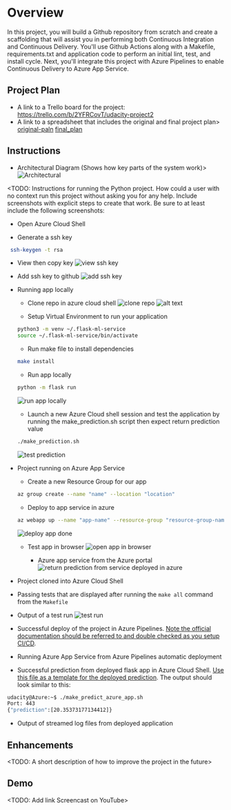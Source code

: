 # Overview

In this project, you will build a Github repository from scratch and create a scaffolding that will assist you in performing both Continuous Integration and Continuous Delivery. You'll use Github Actions along with a Makefile, requirements.txt and application code to perform an initial lint, test, and install cycle. Next, you'll integrate this project with Azure Pipelines to enable Continuous Delivery to Azure App Service.

## Project Plan

- A link to a Trello board for the project:
  https://trello.com/b/2YFRCovT/udacity-project2
- A link to a spreadsheet that includes the original and final project plan>
  [original-paln](project_plan/original_plan.xlsx)
  [final_plan](project_plan/final_plan.xlsx)

## Instructions

- Architectural Diagram (Shows how key parts of the system work)>
  ![Architectural](screenshot/image.png)

<TODO: Instructions for running the Python project. How could a user with no context run this project without asking you for any help. Include screenshots with explicit steps to create that work. Be sure to at least include the following screenshots:

- Open Azure Cloud Shell

- Generate a ssh key

```bash
 ssh-keygen -t rsa
```

- View then copy key
  ![view ssh key](<screenshot/ssh key generate from azure cloud sheel 2024-09-27 141436.png>)

- Add ssh key to github
  ![add ssh key](<screenshot/add ssh key to github 2024-09-27 141622.png>)

- Running app locally

  - Clone repo in azure cloud shell
    ![clone repo](<screenshot/add ssh key to github 2024-09-27 141622.png>)
    ![alt text](<screenshot/repo in azure cloud sheel 2024-09-27 142731.png>)

  - Setup Virtual Environment to run your application

  ```bash
  python3 -m venv ~/.flask-ml-service
  source ~/.flask-ml-service/bin/activate
  ```

  - Run make file to install dependencies

  ```bash
  make install
  ```

  - Run app locally

  ```bash
  python -m flask run
  ```

  ![run app locally](<screenshot/run app locally 2024-09-27 143946.png>)

  - Launch a new Azure Cloud shell session and test the application by running the make_prediction.sh script then expect return prediction value

  ```bash
  ./make_prediction.sh
  ```

  ![test prediction](<screenshot/test service return prediction 2024-09-27 144438.png>)

- Project running on Azure App Service

  - Create a new Resource Group for our app

  ```bash
  az group create --name "name" --location "location"
  ```

  - Deploy to app service in azure

  ```bash
  az webapp up --name "app-name" --resource-group "resource-group-name" --sku F1
  ```

  ![deploy app done](<screenshot/deploy app to app service in azure 2024-09-27 150816.png>)

  - Test app in browser
    ![open app in browser](<screenshot/open app in browser 2024-09-27 151046.png>)

    - Azure app service from the Azure portal
      ![return prediction from service deployed in azure](<screenshot/test prediction return by running script 2024-09-27 151844.png>)

- Project cloned into Azure Cloud Shell

- Passing tests that are displayed after running the `make all` command from the `Makefile`

- Output of a test run
  ![test run](<screenshot/run test code in azure cloudshell 2024-09-27 160859.png>)
- Successful deploy of the project in Azure Pipelines. [Note the official documentation should be referred to and double checked as you setup CI/CD](https://docs.microsoft.com/en-us/azure/devops/pipelines/ecosystems/python-webapp?view=azure-devops).

- Running Azure App Service from Azure Pipelines automatic deployment

- Successful prediction from deployed flask app in Azure Cloud Shell. [Use this file as a template for the deployed prediction](https://github.com/udacity/nd082-Azure-Cloud-DevOps-Starter-Code/blob/master/C2-AgileDevelopmentwithAzure/project/starter_files/flask-sklearn/make_predict_azure_app.sh).
  The output should look similar to this:

```bash
udacity@Azure:~$ ./make_predict_azure_app.sh
Port: 443
{"prediction":[20.35373177134412]}
```

- Output of streamed log files from deployed application

>

## Enhancements

<TODO: A short description of how to improve the project in the future>

## Demo

<TODO: Add link Screencast on YouTube>
